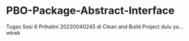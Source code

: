 # PBO-Package-Abstract-Interface
Tugas Sesi 6 Prihatini 20220040245
di Clean and Build Project dulu ya... wkwk
